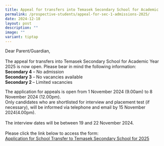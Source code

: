 ```yaml
---
title: Appeal for transfers into Temasek Secondary School for Academic Year 2025
permalink: /prospective-students/appeal-for-sec-1-admissions-2025/
date: 2024-12-18
layout: post
description: ""
image: ""
variant: tiptap
---
```

<p>Dear Parent/Guardian,
<br>
<br>The appeal for transfers into Temasek Secondary School for Academic Year
2025 is now open. Please bear in mind the following information:
<br><strong>Secondary 4</strong> – No admission
<br><strong>Secondary 3</strong> – No vacancies available
<br><strong>Secondary 2 </strong>– Limited vacancies</p>
<p>The application for appeals is open from 1 November 2024 (9.00am) to 8<sup> </sup>November
2024 (12.00pm).
<br>Only candidates who are shortlisted for interview and placement test (if
necessary), will be informed via telephone and email by 15 November 2024(4.00pm).
<br>
<br>The interview dates will be between 19 and 22&nbsp;November 2024.
<br>
<br>Please click the link below to access the form:
<br><a href="https://form.gov.sg/66d949a5e0c3bdf1214ee3fc" rel="noopener noreferrer nofollow" target="_blank">Application for School Transfer to Temasek Secondary School for 2025</a>
</p>
<p></p>